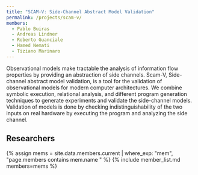 ```yaml
---
title: "SCAM-V: Side-Channel Abstract Model Validation"
permalink: /projects/scam-v/
members:
  - Pablo Buiras
  - Andreas Lindner
  - Roberto Guanciale
  - Hamed Nemati
  - Tiziano Marinaro
---
```

Observational models make tractable the analysis of information flow properties by providing an abstraction of side channels. Scam-V, Side-channel abstract model validation, is a tool for the validation of observational models for modern computer architectures. We combine symbolic execution, relational analysis, and different program generation techniques to generate experiments and validate the side-channel models. Validation of models is done by checking indistinguishability of the two inputs on real hardware by executing the program and analyzing the side channel. 

<h2>Researchers</h2>
{% assign mems = site.data.members.current | where_exp: "mem", "page.members contains mem.name " %}
{% include member_list.md members=mems %}

